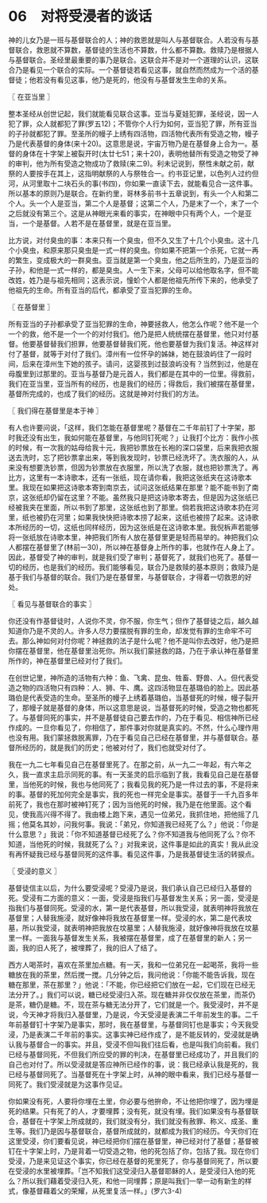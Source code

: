 # 06　对将受浸者的谈话


神的儿女乃是一班与基督联合的人；神的救恩就是叫人与基督联合。人若没有与基督联合，救恩就不算数，基督徒的生活也不算数，什么都不算数。救赎乃是根据人与基督联合。圣经里最重要的事乃是联合。这联合并不是对一个道理的认识，这联合乃是看见一个联合的实际。一个基督徒若看见这事，就自然而然成为一个活的基督徒；他若没有看见这事，他乃是死的，他没有与基督发生生命的关系。



〖 在亚当里 〗

整本圣经从创世记起，我们就能看见联合这事。亚当与夏娃犯罪，圣经说，因一人犯了罪，众人就都犯了罪(罗五12)；不管你个人行为如何，亚当犯了罪，所有亚当的子孙就都犯了罪。至圣所的幔子上绣有四活物，四活物代表所有受造之物，幔子乃是代表基督的身体(来十20)。这意思是说，宇宙万物乃是在基督身上合为一。基督的身体在十字架上被裂开时(太廿七51；来十20)，表明他替所有受造之物受了神的审判，他为所有受造之物成功了救赎(来二9)。利未记说到，祭性未献之前，献祭的人要按手在其上，这指明献祭的人与祭牲合一。约书亚记里，以色列人过约但河，从河里取十二块石头的事(书四)，你如果一直读下去，就能看见合一这件事。所以基本的原则乃是联合。在新约里，哥林多前书十五章说到，有头一个人和第二个人。头一个人是亚当，第二个人是基督；这第二个人，乃是末了一个，末了一个之后就没有第三个。这是从神眼光来看的事实，在神眼中只有两个人，一个是亚当，一个是基督。人若不是在基督里，就是在亚当里。

比方说，对付臭虫的事：本来只有一个臭虫，但不久又生了十几个小臭虫。这十几个小臭虫，和原来那只臭虫是一式一样的臭虫。你如果不把第一个杀死，它就一再的繁生，变成极大的一群臭虫。亚当就是第一个臭虫，他之后所生的，乃是亚当的子孙，和他是一式一样的，都是臭虫。人一生下来，父母可以给他取名字，但不能改姓，姓乃是与祖先相同；这表示说，憧蚧个人都是他祖先所传下来的，他承受了他祖先的生命。所有亚当的后代，都承受了亚当犯罪的生命。



〖 在基督里 〗

所有亚当的子孙都承受了亚当犯罪的生命，神要拯救人，他怎么作呢？他不是一个一个的救，他不是一个一个的对付我们。他乃是把人统统摆在基督里，他只对付基督。他要基督替我们担罪，他要基督替我们死，他也要基督为我们复活。神这样对付了基督，就等于对付了我们。漳州有一位怀孕的姊妹，她在鼓浪屿住了一段时间，后来在漳州生下她的孩子。请问，这婴孩到过鼓浪屿没有？当然到过，他是在母腹里到过那里的。亚当与基督乃是元首人，我们都是在其中的一位里。得救前，我们在亚当里，亚当所有的经历，也是我们的经历；得救后，我们被摆在基督里，基督所完成的，也成了我们的经历。这就是神对付我们的方法。



〖 我们得在基督里是本于神 〗

有人也许要问说，「这样，我们怎能在基督里呢？基督在二千年前钉了十字架，那时我还没有出生，我如何能在基督里，与他同钉死呢？」让我打个比方：我作小孩的时候，有一次我的姑母给我十元，我把钞票放在长袍的深口袋里，后来我把衣服送去洗时，忘了把钞票拿出来，等到我发现时，钞票已经洗坏了。洗衣服的人，从来没有想要洗钞票，但因为钞票放在衣服里，所以洗了衣服，就也把钞票洗了。再比方，这里有一本诗歌本，还有一张纸，现在请你看，我把这张纸夹在这诗歌本里。我现在如果把这诗歌本寄到南京去，试问这张纸结果在那里？能不能书到了南京，这张纸却仍留在这里？不能。虽然我只是把这诗歌本寄去，但是因为这张纸已经被我夹在里面，所以书到了那里，这张纸也到了那里。倘若我把这诗歌本扔在河里，纸也被扔在河里；如果我快快把诗歌本捞了起来，这纸也被捞了起来。这诗歌本所经历的一切，这纸也同样经历，因为这张纸是在这诗歌本里。我倪柝声若能够将一张纸放在诗歌本里，神把我们所有人放在基督里更是轻而易举的。神把我们众人都摆在基督里了(林前一30)，所以神在基督身上所作的事，也就作在人身上了。因此，基督受了神的审判，就是我们受了审判；基督死了，就我们也死了。基督一切的经历，也是我们的经历。我们能够看见，联合乃是救赎的基本原则；救赎乃是基于我们与基督的联合。我们乃是在基督里，与基督联合，才得着一切救恩的好处。



〖 看见与基督联合的事实 〗

你还没有作基督徒时，人说你不灵，你不服，你生气；但作了基督徒之后，越久越知道你乃是不灵的人。许多人尽力要摆脱有罪的生命，却发觉有罪的生命牢不可去。那么神如何对付你呢？神拯救的法子是什么呢？他不是叫你去改好，他乃是把你摆在基督里，他在基督里治死你。所以我们蒙拯救的路，乃在于承认神在基督里所作的，神在基督里已经对付了我们。

在创世记里，神所造的活物有六种：鱼、飞禽、昆虫、牲畜、野兽、人。但代表受造之物的四活物只有四种：人、狮、牛、鹰。这四活物显在基璐伯的脸上。因此基璐伯是代表受造的生命。至圣所的幔子上绣着基璐伯，当基督死的时候，幔子裂开了，那幔子就是基督的身体，所以这意思是说，当基督死的时候，受造之物也都死了。与基督同死的事实，并不是基督徒自己要去作的，乃在于看见、相信神所已经作成的。一旦你看见了，你相信了，那件事对你就是真实的。不然，什么心理作用也没有用。我们蒙拯救脱离罪，乃在于看见自己已经在基督里，并与基督联合。基督所经历的，就是我们的历史；他被对付了，我们也就受对付了。

我在一九二七年看见自己在基督里死了。在那之前，从一九二一年起，有六年之久，我一直求主启示同死的事。有一天圣灵的启示临到了我，我看见自己是在基督里，当他死的时候，我也与他同死了；我看见我的死乃是一件过去的事，不是将来的事。基督的死加何完全是事实，我的死也一样完全是事实。基督于一千九百多年前死了，我也在那时被神钉死了；因为当他死的时候，我乃是在他里面。这个看见，使我高兴得不得了。我由楼上跑下来，遇见一位弟兄，我抓住地，把他摇了几摇；他莫名其妙，问我何事。我说：「弟兄，你知道我已经死了么？」他说：「你是什么意思？」我说：「你不知道基督已经死了么？你不知道我与他同死了么？你不知道，当他死的时候，我就死了么？」对我来说，这件事是如此的真实！我从此没有再怀疑我已经与基督同死的这件事。看见这件事，乃是我基督徒生活的转捩点。



〖 受浸的意义 〗

基督徒信主以后，为什么要受浸呢？受浸乃是说，我们承认自己已经归入基督的死。受浸有二方面的意义：一面，受浸是指我们与基督发生关系；另一面，受浸是指我们与基督同死。受浸的水，第一是代表基督，所以我受浸，就表明神将我放在基督里；人替我施浸，就好像神将我放在基督里一样。受浸的水，第二是代表坟墓，所以我受浸，就表明神把我放在坟墓里；人替我施浸，就好像神将我放在坟墓里一样。一面我与基督发生关系，我被摆在基督里，成了在基督里的新人；另一面，我的旧人死了，被埋葬了，我的旧人了结了。

西方人喝茶时，喜欢在茶里加点糖。有一天，我和一位弟兄在一起喝茶，我将一些糖放在我的茶里，然后搅一搅。几分钟之后，我问他说：「你能不能告诉我，现在糖在那里，茶在那里？」他说：「不能，你已经把它们放在一起，它们现在已经无法分开了。」我们可以说，糖已经受浸归入茶。现在糖并非仅仅放在茶里，而茶仍是茶，糖仍是糖。不，现在茶与糖无法分开了，它们就是一个。我受浸时，并不是说，今天神才将我归入基督里，乃是说，今天受浸是表演二千年前发生的事。二千年前基督钉十字架乃是事实，那时，我在基督里，与基督同钉也是事实；今天我受浸，乃是表演二千年前的事实。这事实神已经作成了，是不能反转的，受浸就是确认我与基督合一的事实。并且，受浸不但叫我们往后看，也是叫我们向前看。我们已经与基督同死，不但我们所应受的罪的判决，在基督里已经成功了，并且我们的自己也对付了。所以受浸就是答应神所已经作的事，说：我已经承认我是死的，我已经与基督同死了。当基督死在十字架上时，从神的眼中看来，我们已经与基督一同死了。我们受浸就是为这事作见证。

你如果没有死，人要将你埋在土里，你必要与他拚命，不让他把你埋了，因为埋是死的结果。只有死了的人，才要埋葬；没有死，就没有埋。我们如果没有与基督联合，基督在十字架上所成就的，我们就没有分，我们就没有赦罪、称义、成圣、重生等。我们乃是因与基督联合，基督所成就的，就都成为我们的经历。今天你们在这里受浸，你们要看见说，神已经把你们摆在基督里，神已经对付了基督；基督被钉在十字架上时，乃是背着一切受造之物，他的死包括了你，包括了我。现在你们受浸，乃是来见证这个事实，你已经在基督的死里死了，你与基督同死了，所以要在受浸的水里被埋葬。「岂不知我们这受浸归入基督耶稣的人，是受浸归入他的死么？所以我们藉着受浸归入死，和他一同埋葬；原是叫我们一举一动有新生的样式，像基督藉着父的荣耀，从死里复活一样。」(罗六3-4)

